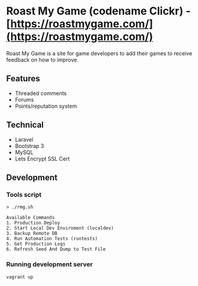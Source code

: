 # Roast My Game (codename Clickr) - [https://roastmygame.com/](https://roastmygame.com/)
 Roast My Game is a site for game developers to add their games to receive feedback on how to improve.
 
## Features
- Threaded comments
- Forums
- Points/reputation system

## Technical
- Laravel
- Bootstrap 3
- MySQL
- Lets Encrypt SSL Cert

## Development
### Tools script
```shell
> ./rmg.sh
 
Available Commands
1. Production Deploy
2. Start Local Dev Enviroment (localdev)
3. Backup Remote DB
4. Run Automation Tests (runtests)
5. Get Production Logs
6. Refresh Seed And Dump to Test File
```
### Running development server
```shell
vagrant up
```